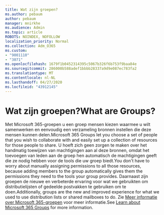 ```yaml
---
title: Wat zijn groepen?
ms.author: pebaum
author: pebaum
manager: mnirkhe
ms.audience: Admin
ms.topic: article
ROBOTS: NOINDEX, NOFOLLOW
localization_priority: Normal
ms.collection: Adm_O365
ms.custom:
- "9001110"
- "3071"
ms.openlocfilehash: 1679f1b0452314395c5067b326f6b753f9baa84e
ms.sourcegitcommit: 286000b588adef1bbbb28337a9d9e087ec783fa2
ms.translationtype: MT
ms.contentlocale: nl-NL
ms.lasthandoff: 04/27/2020
ms.locfileid: "43912145"
---
```

# <a name="what-are-groups"></a><span data-ttu-id="43f4f-102">Wat zijn groepen?</span><span class="sxs-lookup"><span data-stu-id="43f4f-102">What are Groups?</span></span>

<span data-ttu-id="43f4f-103">Met Microsoft 365-groepen u een groep mensen kiezen waarmee u wilt samenwerken en eenvoudig een verzameling bronnen instellen die deze mensen kunnen delen.</span><span class="sxs-lookup"><span data-stu-id="43f4f-103">Microsoft 365 Groups let you choose a set of people that you wish to collaborate with and easily set up a collection of resources for those people to share.</span></span> <span data-ttu-id="43f4f-104">U hoeft zich geen zorgen te maken over het handmatig toewijzen van machtigingen aan al deze bronnen, omdat het toevoegen van leden aan de groep hen automatisch de machtigingen geeft die ze nodig hebben voor de tools die uw groep biedt.</span><span class="sxs-lookup"><span data-stu-id="43f4f-104">You don't have to worry about manually assigning permissions to all those resources, because adding members to the group automatically gives them the permissions they need to the tools your group provides.</span></span> <span data-ttu-id="43f4f-105">Daarnaast zijn groepen de nieuwe en verbeterde ervaring voor wat we gebruikten om distributielijsten of gedeelde postvakken te gebruiken om te doen.</span><span class="sxs-lookup"><span data-stu-id="43f4f-105">Additionally, groups are the new and improved experience for what we used to use distribution lists or shared mailboxes to do.</span></span>  <span data-ttu-id="43f4f-106">Zie [Meer informatie over Microsoft 365-groepen](https://support.office.com/article/b565caa1-5c40-40ef-9915-60fdb2d97fa2) voor meer informatie.</span><span class="sxs-lookup"><span data-stu-id="43f4f-106">See [Learn about Microsoft 365 Groups](https://support.office.com/article/b565caa1-5c40-40ef-9915-60fdb2d97fa2) for more information.</span></span> 